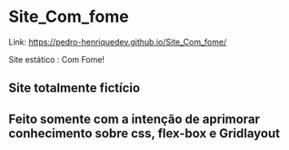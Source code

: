 # Site_Com_fome

Link: https://pedro-henriquedev.github.io/Site_Com_fome/

Site estático : Com Fome!

<h2>Site totalmente fictício<h2/>
  Feito somente com a intenção de aprimorar conhecimento sobre css, flex-box e Gridlayout
